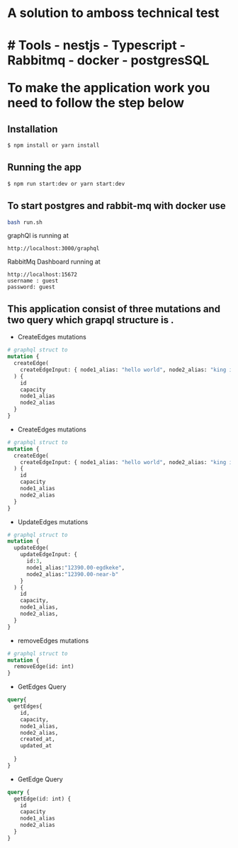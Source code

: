 <h1>A solution to amboss technical test<h1>
# Tools
- nestjs
- Typescript
- Rabbitmq
- docker
- postgresSQL

 To  make the application work you need to follow the step below 
## Installation
```bash
$ npm install or yarn install
```

## Running the app

```bash
$ npm run start:dev or yarn start:dev
```

## To start postgres and rabbit-mq with docker use

```bash
bash run.sh
```

graphQl is running at
```
http://localhost:3000/graphql
```
RabbitMq Dashboard running at
```
http://localhost:15672
username : guest
password: guest
```

## This application consist of three mutations and two query which grapql structure is .

- CreateEdges mutations
```graphql
# graphql struct to 
mutation {
  createEdge(
    createEdgeInput: { node1_alias: "hello world", node2_alias: "king is here" }
  ) {
    id
    capacity
    node1_alias
    node2_alias
  }
}

```

- CreateEdges mutations
```graphql
# graphql struct to 
mutation {
  createEdge(
    createEdgeInput: { node1_alias: "hello world", node2_alias: "king is here" }
  ) {
    id
    capacity
    node1_alias
    node2_alias
  }
}

```

- UpdateEdges mutations
```graphql
# graphql struct to 
mutation {
  updateEdge(
    updateEdgeInput: {
      id:3,
      node1_alias:"12390.00-egdkeke",
      node2_alias:"12390.00-near-b"
    }
  ) {
    id
    capacity,
    node1_alias,
    node2_alias,
  }
}

```

- removeEdges mutations
```graphql
# graphql struct to 
mutation {
  removeEdge(id: int)
}


```

- GetEdges Query
```graphql
query{
  getEdges{
    id,
    capacity,
    node1_alias,
    node2_alias,
    created_at,
    updated_at
    
  }
}
```

- GetEdge Query 

```graphql
query {
  getEdge(id: int) {
    id
    capacity
    node1_alias
    node2_alias
  }
}
```
